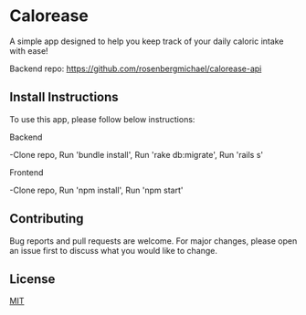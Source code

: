 # Calorease

A simple app designed to help you keep track of your daily caloric intake with ease!

Backend repo: https://github.com/rosenbergmichael/calorease-api


## Install Instructions

To use this app, please follow below instructions:

Backend

-Clone repo, Run 'bundle install', Run 'rake db:migrate', Run 'rails s'

Frontend

-Clone repo, Run 'npm install', Run 'npm start'


## Contributing

Bug reports and pull requests are welcome. For major changes, please open an issue first to discuss what you would like to change.


## License

[MIT](https://opensource.org/licenses/MIT)

